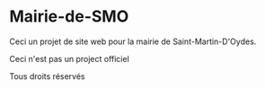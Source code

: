 # Mairie-de-SMO
Ceci un projet de site web pour la mairie de Saint-Martin-D'Oydes.

Ceci n'est pas un project officiel

Tous droits réservés
